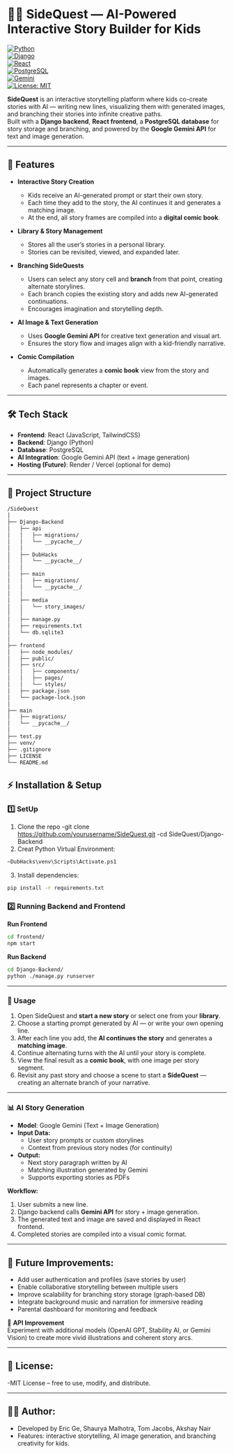 # 🧙‍♂️ SideQuest — AI-Powered Interactive Story Builder for Kids

[![Python](https://img.shields.io/badge/Python-3.10-blue?logo=python)](https://www.python.org/)  
[![Django](https://img.shields.io/badge/Django-Backend-darkgreen?logo=django)](https://www.djangoproject.com/)  
[![React](https://img.shields.io/badge/React-Frontend-blue?logo=react)](https://react.dev/)  
[![PostgreSQL](https://img.shields.io/badge/PostgreSQL-Database-lightblue?logo=postgresql)](https://www.postgresql.org/)  
[![Gemini](https://img.shields.io/badge/Google%20Gemini-AI-orange?logo=google)](https://ai.google.dev/gemini-api)  
[![License: MIT](https://img.shields.io/badge/License-MIT-yellow.svg)](LICENSE)

**SideQuest** is an interactive storytelling platform where kids co-create stories with AI — writing new lines, visualizing them with generated images, and branching their stories into infinite creative paths.  
Built with a **Django backend**, **React frontend**, a **PostgreSQL database** for story storage and branching, and powered by the **Google Gemini API** for text and image generation.


---

## 📌 Features

- **Interactive Story Creation**
  - Kids receive an AI-generated prompt or start their own story.
  - Each time they add to the story, the AI continues it and generates a matching image.
  - At the end, all story frames are compiled into a **digital comic book**.

- **Library & Story Management**
  - Stores all the user’s stories in a personal library.
  - Stories can be revisited, viewed, and expanded later.

- **Branching SideQuests**
  - Users can select any story cell and **branch** from that point, creating alternate storylines.
  - Each branch copies the existing story and adds new AI-generated continuations.
  - Encourages imagination and storytelling depth.

- **AI Image & Text Generation**
  - Uses **Google Gemini API** for creative text generation and visual art.
  - Ensures the story flow and images align with a kid-friendly narrative.

- **Comic Compilation**
  - Automatically generates a **comic book** view from the story and images.
  - Each panel represents a chapter or event.

---

## 🛠 Tech Stack

- **Frontend**: React (JavaScript, TailwindCSS)  
- **Backend**: Django (Python)  
- **Database**: PostgreSQL  
- **AI Integration**: Google Gemini API (text + image generation)  
- **Hosting (Future)**: Render / Vercel (optional for demo)  

---

## 📂 Project Structure

```bash
/SideQuest
│
├── Django-Backend
│   ├── api
│   │   ├── migrations/
│   │   └── __pycache__/
│   │
│   ├── DubHacks
│   │   └── __pycache__/
│   │
│   ├── main
│   │   ├── migrations/
│   │   └── __pycache__/
│   │
│   ├── media
│   │   └── story_images/
│   │
│   ├── manage.py
│   ├── requirements.txt
│   └── db.sqlite3
│
├── frontend
│   ├── node_modules/
│   ├── public/
│   ├── src/
│   │   ├── components/
│   │   ├── pages/
│   │   └── styles/
│   ├── package.json
│   └── package-lock.json
│
├── main
│   ├── migrations/
│   └── __pycache__/
│
├── test.py
├── venv/
├── .gitignore
├── LICENSE
└── README.md
```



## ⚡ Installation & Setup

### 1️⃣ SetUp
1. Clone the repo
  -git clone https://github.com/yourusername/SideQuest.git
  -cd SideQuest/Django-Backend
2. Creat Python Virtual Environment:
  ```bash
  ~DubHacks\venv\Scripts\Activate.ps1
  ```

3. Install dependencies:
  ```bash
  pip install -r requirements.txt
  ```

### 2️⃣ Running Backend and Frontend
**Run Frontend**
```bash
cd frontend/
npm start
```

**Run Backend**
```bash
cd Django-Backend/
python ./manage.py runserver
```

---

### 🔑 Usage
1. Open SideQuest and **start a new story** or select one from your **library**.  
2. Choose a starting prompt generated by AI — or write your own opening line.  
3. After each line you add, the **AI continues the story** and generates a **matching image**.  
4. Continue alternating turns with the AI until your story is complete.  
5. View the final result as a **comic book**, with one image per story segment.  
6. Revisit any past story and choose a scene to start a **SideQuest** — creating an alternate branch of your narrative.


---
### 📊 AI Story Generation

- **Model**: Google Gemini (Text + Image Generation)
- **Input Data:**
  - User story prompts or custom storylines  
  - Context from previous story nodes (for continuity)
- **Output:**
  - Next story paragraph written by AI  
  - Matching illustration generated by Gemini
  - Supports exporting stories as PDFs  

**Workflow:**
1. User submits a new line.  
2. Django backend calls **Gemini API** for story + image generation.  
3. The generated text and image are saved and displayed in React frontend.  
4. Completed stories are compiled into a visual comic format. 
---

## 🚀 Future Improvements:

- Add user authentication and profiles (save stories by user)  
- Enable collaborative storytelling between multiple users  
- Improve scalability for branching story storage (graph-based DB)  
- Integrate background music and narration for immersive reading  
- Parental dashboard for monitoring and feedback  



🔑 **API Improvement**  
Experiment with additional models (OpenAI GPT, Stability AI, or Gemini Vision) to create more vivid illustrations and coherent story arcs.

---

## 📜 License:
-MIT License – free to use, modify, and distribute.

---

## 👨‍💻 Author:
- Developed by Eric Ge, Shaurya Malhotra, Tom Jacobs, Akshay Nair
- Features: interactive storytelling, AI image generation, and branching creativity for kids.

